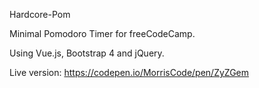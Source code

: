 Hardcore-Pom

Minimal Pomodoro Timer for freeCodeCamp.

Using Vue.js, Bootstrap 4 and jQuery.

Live version: https://codepen.io/MorrisCode/pen/ZyZGem
